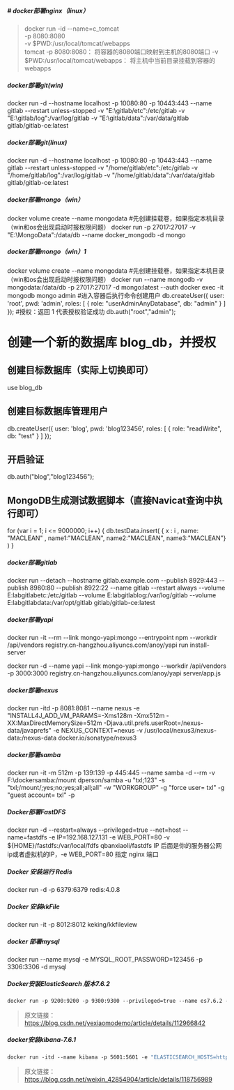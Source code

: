 ##### # docker部署nginx（linux）

> docker run -id --name=c_tomcat \
  -p 8080:8080 \
  -v $PWD:/usr/local/tomcat/webapps \
  tomcat
> -p 8080:8080： 将容器的8080端⼝映射到主机的8080端⼝
> -v $PWD:/usr/local/tomcat/webapps： 将主机中当前⽬录挂载到容器的webapps

##### docker部署git(win)

docker run -d  --hostname localhost  -p 10080:80  -p 10443:443  --name gitlab  --restart unless-stopped  -v "E:\gitlab/etc":/etc/gitlab  -v "E:\gitlab/log":/var/log/gitlab  -v "E:\gitlab/data":/var/data/gitlab  gitlab/gitlab-ce:latest

##### docker部署git(linux)

docker run -d  --hostname localhost  -p 10080:80  -p 10443:443  --name gitlab  --restart unless-stopped  -v "/home/gitlab/etc":/etc/gitlab  -v "/home/gitlab/log":/var/log/gitlab  -v "/home/gitlab/data":/var/data/gitlab  gitlab/gitlab-ce:latest

##### docker部署mongo（win）

docker volume create --name mongodata #先创建挂载卷，如果指定本机目录（win和os会出现启动时报权限问题）
docker run -p 27017:27017 -v "E:\MongoData":/data/db --name docker_mongodb -d mongo

##### docker部署mongo（win）1

docker volume create --name mongodata #先创建挂载卷，如果指定本机目录（win和os会出现启动时报权限问题）
docker run --name mongodb -v mongodata:/data/db -p 27017:27017 -d mongo:latest --auth
docker exec -it mongodb mongo admin
#进入容器后执行命令创建用户
db.createUser({  user: 'root',  pwd: 'admin',  roles: [ { role: "userAdminAnyDatabase", db: "admin" } ]  });
#授权：返回 1 代表授权验证成功
db.auth("root","admin");

# 创建一个新的数据库 blog_db，并授权
## 创建目标数据库（实际上切换即可）
use blog_db
## 创建目标数据库管理用户
db.createUser({  user: 'blog',  pwd: 'blog123456',  roles: [ { role: "readWrite", db: "test" } ]  });
## 开启验证
db.auth("blog","blog123456");
## MongoDB生成测试数据脚本（直接Navicat查询中执行即可）
for (var i = 1; i <= 9000000; i++) {
   db.testData.insert( { x : i , name: "MACLEAN" , name1:"MACLEAN", name2:"MACLEAN", name3:"MACLEAN"} )
}

##### docker部署gitlab

docker run --detach   --hostname gitlab.example.com   --publish 8929:443 --publish 8980:80 --publish 8922:22   --name gitlab   --restart always   --volume E:labgitlabetc:/etc/gitlab   --volume E:labgitlablog:/var/log/gitlab   --volume E:labgitlabdata:/var/opt/gitlab   gitlab/gitlab-ce:latest

##### docker部署yapi

 docker run -it --rm --link mongo-yapi:mongo --entrypoint npm --workdir /api/vendors registry.cn-hangzhou.aliyuncs.com/anoy/yapi run install-server


 docker run -d --name yapi --link mongo-yapi:mongo --workdir /api/vendors -p 3000:3000 registry.cn-hangzhou.aliyuncs.com/anoy/yapi server/app.js

##### docker部署nexus

docker run -itd -p 8081:8081 --name nexus -e "INSTALL4J_ADD_VM_PARAMS=-Xms128m -Xmx512m -XX:MaxDirectMemorySize=512m -Djava.util.prefs.userRoot=/nexus-data/javaprefs" -e NEXUS_CONTEXT=nexus -v /usr/local/nexus3/nexus-data:/nexus-data  docker.io/sonatype/nexus3

##### docker部署samba

docker run -it -m 512m -p 139:139 -p 445:445 --name samba -d --rm   -v F:\dockersamba:/mount dperson/samba -u "txl;123" -s "txl;/mount/;yes;no;yes;all;all;all" -w "WORKGROUP" -g "force user= txl" -g "guest account= txl" -p

##### Docker部署FastDFS

docker run -d --restart=always --privileged=true --net=host --name=fastdfs -e IP=192.168.127.131 -e WEB_PORT=80 -v ${HOME}/fastdfs:/var/local/fdfs qbanxiaoli/fastdfs
IP 后面是你的服务器公网ip或者虚拟机的IP，-e WEB_PORT=80 指定 nginx 端口

##### Docker 安装运行 Redis

docker run -d -p 6379:6379 redis:4.0.8

##### Docker 安装kkFile

docker run -it -p 8012:8012 keking/kkfileview

##### docker 部署mysql

docker run --name mysql -e MYSQL_ROOT_PASSWORD=123456 -p 3306:3306 -d mysql

##### Docker安装ElasticSearch 版本7.6.2

```dockerfile
docker run -p 9200:9200 -p 9300:9300 --privileged=true --name es7.6.2 -e "discovery.type=single-node"  -v D:\elasticsearch\plugins:/usr/share/elasticsearch/plugins -v D:\elasticsearch\config:/usr/share/elasticsearch/config -v D:\elasticsearch\data:/usr/share/elasticsearch/data -v D:\elasticsearch\logs:/usr/share/elasticsearch/logs -d elasticsearch:7.6.2
```

> 原文链接：https://blog.csdn.net/yexiaomodemo/article/details/112966842

##### docker安装kibana-7.6.1

```dockerfile
docker run -itd --name kibana -p 5601:5601 -e "ELASTICSEARCH_HOSTS=http://localhost:9200" docker.elastic.co/kibana/kibana:7.6.2
```

> 原文链接：https://blog.csdn.net/weixin_42854904/article/details/118756989